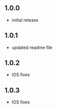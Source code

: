## 1.0.0
 - initial release

## 1.0.1
 - updated readme file

## 1.0.2
 - IOS fixes

## 1.0.3
 - IOS fixes